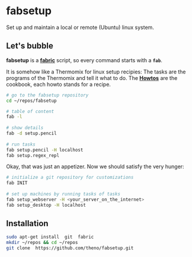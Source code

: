 # fabsetup

Set up and maintain a local or remote (Ubuntu) linux system.

## Let's bubble

__fabsetup__ is a __[fabric](http://www.fabfile.org/ "www.fabfile.org")__ script, so every command starts with a __`fab`__.

It is somehow like a Thermomix for linux setup recipies:
The tasks are the programs of the Thermomix and tell it what to do.
The __[Howtos](./HOWTOS.md "cookbook")__ are the cookbook, each howto
stands for a recipe.

  ```sh
  # go to the fabsetup repository
  cd ~/repos/fabsetup

  # table of content
  fab -l
    
  # show details
  fab -d setup.pencil
    
  # run tasks
  fab setup.pencil -H localhost
  fab setup.regex_repl
  ```

Okay, that was just an appetizer. Now we should satisfy the very hunger:

  ```sh
  # initialize a git repository for customizations
  fab INIT
    
  # set up machines by running tasks of tasks
  fab setup_webserver -H <your_server_on_the_internet>
  fab setup_desktop -H localhost
  ```


## Installation

  ```sh
  sudo apt-get install  git  fabric
  mkdir ~/repos && cd ~/repos
  git clone  https://github.com/theno/fabsetup.git
  ```
